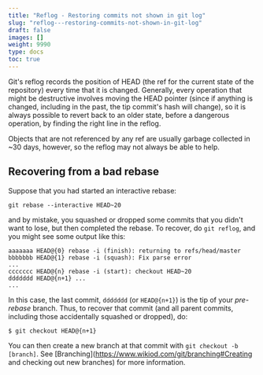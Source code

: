 ```yaml
---
title: "Reflog - Restoring commits not shown in git log"
slug: "reflog---restoring-commits-not-shown-in-git-log"
draft: false
images: []
weight: 9990
type: docs
toc: true
---
```


Git's reflog records the position of HEAD (the ref for the current state of the repository) every time that it is changed.  Generally, every operation that might be destructive involves moving the HEAD pointer (since if anything is changed, including in the past, the tip commit's hash will change), so it is always possible to revert back to an older state, before a dangerous operation, by finding the right line in the reflog.

Objects that are not referenced by any ref are usually garbage collected in ~30 days, however, so the reflog may not always be able to help.

## Recovering from a bad rebase
Suppose that you had started an interactive rebase:

    git rebase --interactive HEAD~20

and by mistake, you squashed or dropped some commits that you didn't want to lose, but then completed the rebase. To recover, do `git reflog`, and you might see some output like this:

    aaaaaaa HEAD@{0} rebase -i (finish): returning to refs/head/master
    bbbbbbb HEAD@{1} rebase -i (squash): Fix parse error
    ...
    ccccccc HEAD@{n} rebase -i (start): checkout HEAD~20
    ddddddd HEAD@{n+1} ...
    ...

In this case, the last commit, `ddddddd` (or `HEAD@{n+1}`) is the tip of your *pre-rebase* branch. Thus, to recover that commit (and all parent commits, including those accidentally squashed or dropped), do:

    $ git checkout HEAD@{n+1}

You can then create a new branch at that commit with `git checkout -b [branch]`. See [Branching](https://www.wikiod.com/git/branching#Creating and checking out new branches) for more information.


